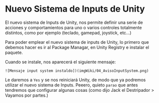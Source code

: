 # Nuevo Sistema de Inputs de Unity

El nuevo sistema de Inputs de Unity, nos permite definir una serie de acciones y comportamientos para uno o varios controles totalmente distintos, como por ejemplo (teclado, gamepad, joystick, etc...)

Para poder emplear el nuevo sistema de inputs de Unity, lo primero que debemos hacer es ir al Package Managar, en Unity Registry e instalar el paquete.

Cuando se instale, nos aparecerá el siguiente mensaje:

    ![Mensaje input system instaldo])(imgWiki/04_AvisoInputSystem.png)

Le daremos a `Yes` y se nos reiniciará Unity, de modo que ya podremos utilizar el nuevo sistema de Inputs. Peeero, quieto `parao` que antes tendremos que configurar algunas cosas (como dijo Jack el Destripador > Vayamos por partes.)


